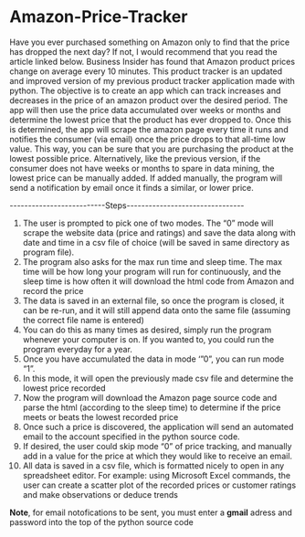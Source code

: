 # Amazon-Price-Tracker

Have you ever purchased something on Amazon only to find that the price has dropped the next day? If not, I would recommend that you read the article linked below. Business Insider has found that Amazon product prices change on average every 10 minutes. This product tracker is an updated and improved version of my previous product tracker application made with python. The objective is to create an app which can track increases and decreases in the price of an amazon product over the desired period. The app will then use the price data accumulated over weeks or months and determine the lowest price that the product has ever dropped to. Once this is determined, the app will scrape the amazon page every time it runs and notifies the consumer (via email) once the price drops to that all-time low value. This way, you can be sure that you are purchasing the product at the lowest possible price. Alternatively, like the previous version, if the consumer does not have weeks or months to spare in data mining, the lowest price can be manually added. If added manually, the program will send a notification by email once it finds a similar, or lower price. 

--------------------------Steps--------------------------------

1.	The user is prompted to pick one of two modes. The “0” mode will scrape the website data (price and ratings) and save the data along with date and time in a csv file of choice (will be saved in same directory as program file). 
2.	The program also asks for the max run time and sleep time. The max time will be how long your program will run for continuously, and the sleep time is how often it will  download the html code from Amazon and record the price
3.	The data is saved in an external file, so once the program is closed, it can be re-run, and it will still append data onto the same file (assuming the correct file name is entered)
4.	You can do this as many times as desired, simply run the program whenever your computer is on. If you wanted to, you could run the program everyday for a year.
5.	Once you have accumulated the data in mode ‘”0”, you can run mode “1”. 
6.	In this mode, it will open the previously made csv file and determine the lowest price recorded 
7.	Now the program will download the Amazon page source code and parse the html (according to the sleep time) to determine if the price meets or beats the lowest recorded price
8.	Once such a price is discovered, the application will send an automated email to the account specified in the python source code. 
9.	If desired, the user could skip mode “0” of price tracking, and manually add in a value for the price at which they would like to receive an email.
10.	All data is saved in a csv file, which is formatted nicely to open in any spreadsheet editor. For example: using Microsoft Excel commands, the user can create a scatter plot of the recorded prices or customer ratings and make observations or deduce trends

**Note**, for email notofications to be sent, you must enter a **gmail** adress and password into the top of the python source code
